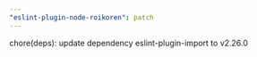 ```yaml
---
"eslint-plugin-node-roikoren": patch
---
```


chore(deps): update dependency eslint-plugin-import to v2.26.0
